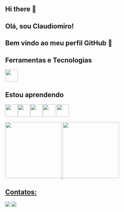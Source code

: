 ## Hi there 👋

## Olá, sou Claudiomiro! 
## Bem vindo ao meu perfil GitHub 👋

<!--
**claudiomiromarques/claudiomiromarques** is a ✨ _special_ ✨ repository because its `README.md` (this file) appears on your GitHub profile.

Here are some ideas to get you started:

Aqui está um preenchimento sugerido para você:  

- 🔭 Atualmente estou trabalhando com infraestrutura de TI, servidores bare metal e virtualizados, além de soluções em cloud.  
- 🌱 Atualmente estou aprendendo mais sobre gestão de TI pela minha pós-graduação na UFSM e aprimorando minhas habilidades com desenvolvimento pelo curso da ONE da Oracle.  
- 👯 Estou procurando colaborar em projetos relacionados a infraestrutura de TI, migração para cloud e otimização de ambientes na Oracle Cloud e multicloud.  
- 🤔 Estou procurando ajuda com práticas avançadas de automação e gestão eficiente de ambientes multinuvem.  
- 💬 Pergunte-me sobre infraestrutura de TI, Oracle Cloud, AWS, servidores Linux e migração para cloud.  
- 📫 Como entrar em contato comigo: [inserir e-mail, LinkedIn ou outra forma de contato]   
- ⚡ Curiosidade: Vim da área de telecomunicações e transicionei para TI, onde atuo combinando experiência prática e conhecimento em cloud computing!  

-->

## Ferramentas e Tecnologias

<img loading="lazy" src="https://cdn.jsdelivr.net/gh/devicons/devicon/icons/git/git-original.svg" width="40" height="40"/>


## Estou aprendendo

<!-- Java Backend -->
<img loading="lazy" src="https://cdn.jsdelivr.net/gh/devicons/devicon/icons/java/java-original.svg" width="40" height="40"/><img loading="lazy" src="https://cdn.jsdelivr.net/gh/devicons/devicon/icons/oracle/oracle-original.svg" width="40" height="40"/><img loading="lazy" src="https://cdn.jsdelivr.net/gh/devicons/devicon/icons/googlecloud/googlecloud-original.svg" width="40" height="40"/><img loading="lazy" src="https://cdn.jsdelivr.net/gh/devicons/devicon/icons/java/java-original.svg" width="40" height="40"/> <img loading="lazy" src="https://cdn.jsdelivr.net/gh/devicons/devicon/icons/linux/linux-original.svg" width="40" height="40"/>


<div>
<a href="https://github.com/claudiomiromarques">
<img loading="lazy" height="180em" src="https://github-readme-stats.vercel.app/api/top-langs/?username=claudiomiromarques&layout=compact&langs_count=7&theme=dracula"/>
<img loading="lazy" height="180em" src="https://github-readme-stats.vercel.app/api?username=claudiomiromarques&show_icons=true&theme=dracula&include_all_commits=true&count_private=true"/>
</div>

## Contatos:

<div>
<a href = "mailto:marques_55@hotmail.com"><img loading="lazy" src="https://img.shields.io/badge/Gmail-D14836?style=for-the-badge&logo=gmail&logoColor=white" target="_blank"></a>
<a href="https://www.linkedin.com/in/claudiomiromarques" target="_blank"><img loading="lazy" src="https://img.shields.io/badge/-LinkedIn-%230077B5?style=for-the-badge&logo=linkedin&logoColor=white" target="_blank"></a>   
</div>


